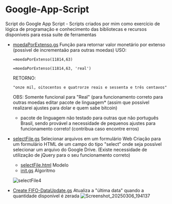 # Google-App-Script
Script do Google App Script - Scripts criados por mim como exercício de lógica de programação e conhecimento das bibliotecas e recursos disponíveis para essa suite de ferramentas


- [moedaPorExtenso.gs](https://github.com/bitts/Google-App-Script/blob/main/moedaPorExtenso.gs) Função para retornar valor monetário por extenso (possivel de incrementaão para outras moedas)
  USO:
  ```
  =moedaPorExtenso(11814,63)
  ```
  ```
  =moedaPorExtenso(11814,63, 'real')
  ```
  RETORNO:
  ```
  "onze mil, oitocentos e quatrorze reais e sessenta e três centavos"
  ```

  OBS: Somente funcional para "Real" (para funcionamento correto para outras moedas editar pacote de linguagem* (assim que possível realizarei ajustes para dolar e quem sabe bitcoin)
  - pacote de linguagem não testado para outras que não português Brasil, sendo provável a necessidade de pequenos ajustes para funcionamento correto!
    (contribua caso encontre erros)
  
  
- [selectFile.gs](https://github.com/bitts/Google-App-Script/blob/main/selectFile/init.gs)
Selecionar arquivos em um formulário Web
Criação para um formulário HTML de um campo do tipo "select" onde seja possível selecionar um arquivo do Google Drive. (Existe necessidade de utilização de jQuery para o seu funcionamento correto)
  - [selectFile.html](https://github.com/bitts/Google-App-Script/blob/main/selectFile/selectFile.html) Modelo
  - [init.gs](https://github.com/bitts/Google-App-Script/blob/main/selectFile/init.gs) Algoritmo
  
   ![selectFile4](https://github.com/user-attachments/assets/43585e36-5de2-4417-aef0-a195538a4e85)


- [Create FIFO-DataUpdate.gs](https://github.com/bitts/Google-App-Script/blob/main/FIFO-DataUpdate.gs)
Atualiza a "última data" quando a quantidade disponível é zerada
  ![Screenshot_20250306_194137](https://github.com/user-attachments/assets/249e6b3a-547a-4c8a-b55b-263900cbce8f)




